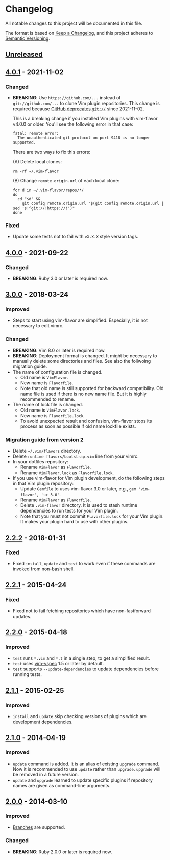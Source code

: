 # Changelog

All notable changes to this project will be documented in this file.

The format is based on [Keep a Changelog](https://keepachangelog.com/en/1.0.0/),
and this project adheres to [Semantic Versioning](https://semver.org/spec/v2.0.0.html).




## [Unreleased](https://github.com/kana/vim-flavor/compare/v4.0.0...master)




## [4.0.1](https://github.com/kana/vim-flavor/compare/v4.0.0...v4.0.1) - 2021-11-02

### Changed

* **BREAKING**: Use `https://github.com/...` instead of `git://github.com/...`
  to clone Vim plugin repositories.  This change is required because
  [GitHub deprecates `git://`](https://github.blog/2021-09-01-improving-git-protocol-security-github/)
  since 2021-11-02.

  This is a breaking change if you installed Vim plugins with vim-flavor v4.0.0
  or older.  You'll see the following error in that case:

      fatal: remote error: 
        The unauthenticated git protocol on port 9418 is no longer supported.

  There are two ways to fix this errors:

  (A) Delete local clones:

      rm -rf ~/.vim-flavor

  (B) Change `remote.origin.url` of each local clone:

      for d in ~/.vim-flavor/repos/*/
      do
        cd "$d" &&
          git config remote.origin.url "$(git config remote.origin.url | sed 's!^git://!https://!')"
      done

### Fixed

- Update some tests not to fail with `vX.X.X` style version tags.




## [4.0.0](https://github.com/kana/vim-flavor/compare/v3.0.0...v4.0.0) - 2021-09-22

### Changed

* **BREAKING**: Ruby 3.0 or later is required now.




## [3.0.0](https://github.com/kana/vim-flavor/compare/v2.2.2...v3.0.0) - 2018-03-24

### Improved

* Steps to start using vim-flavor are simplified.  Especially, it is not
  necessary to edit vimrc.

### Changed

* **BREAKING**: Vim 8.0 or later is required now.
* **BREAKING**: Deployment format is changed.  It might be necessary to
  manually delete some directories and files.  See also the follwoing migration
  guide.
* The name of configuration file is changed.
  * Old name is `VimFlavor`.
  * New name is `Flavorfile`.
  * Note that old name is still supported for backward compatibility.  Old
    name file is used if there is no new name file.  But it is highly
    recommended to rename.
* The name of lock file is changed.
  * Old name is `VimFlavor.lock`.
  * New name is `Flavorfile.lock`.
  * To avoid unexpected result and confusion, vim-flavor stops its process as
    soon as possible if old name lockfile exists.

### Migration guide from version 2

* Delete `~/.vim/flavors` directory.
* Delete `runtime flavors/bootstrap.vim` line from your vimrc.
* In your dotfiles repository:
  * Rename `VimFlavor` as `Flavorfile`.
  * Rename `VimFlavor.lock` as `Flavorfile.lock`.
* If you use vim-flavor for Vim plugin development, do the following steps in
  that Vim plugin repository:
  * Update `Gemfile` to uses vim-flavor 3.0 or later,
    e.g., `gem 'vim-flavor', '~> 3.0'`.
  * Rename `VimFlavor` as `Flavorfile`.
  * Delete `.vim-flavor` directory.  It is used to stash runtime dependencies to
    run tests for your Vim plugin.
  * Note that you must not commit `Flavorfile.lock` for your Vim plugin.  It
    makes your plugin hard to use with other plugins.




## [2.2.2](https://github.com/kana/vim-flavor/compare/v2.2.1...v2.2.2) - 2018-01-31

### Fixed

* Fixed `install`, `update` and `test` to work even if these commands are
  invoked from non-bash shell.




## [2.2.1](https://github.com/kana/vim-flavor/compare/v2.2.0...v2.2.1) - 2015-04-24

### Fixed

* Fixed not to fail fetching repositories which have non-fastforward updates.




## [2.2.0](https://github.com/kana/vim-flavor/compare/v2.1.1...v2.2.0) - 2015-04-18

### Improved

* `test` runs `*.vim` and `*.t` in a single step, to get a simplified result.
* `test` uses [vim-vspec](https://github.com/kana/vim-vspec) 1.5 or later by
  default.
* `test` supports `--update-dependencies` to update dependencies before running
  tests.




## [2.1.1](https://github.com/kana/vim-flavor/compare/2.1.0...v2.1.1) - 2015-02-25

### Improved

* `install` and `update` skip checking versions of plugins which are
  development dependencies.




## [2.1.0](https://github.com/kana/vim-flavor/compare/2.0.0...2.1.0) - 2014-04-19

### Improved

* `update` command is added.  It is an alias of existing `upgrade` command.
  Now it is recommended to use `update` rather than `upgrade`.
  `upgrade` will be removed in a future version.
* `update` and `upgrade` learned to update specific plugins if repository names
  are given as command-line arguments.




## [2.0.0](https://github.com/kana/vim-flavor/compare/1.1.5...2.0.0) - 2014-03-10

### Improved

* [Branches](./branches) are supported.

### Changed

* **BREAKING**: Ruby 2.0.0 or later is required now.

